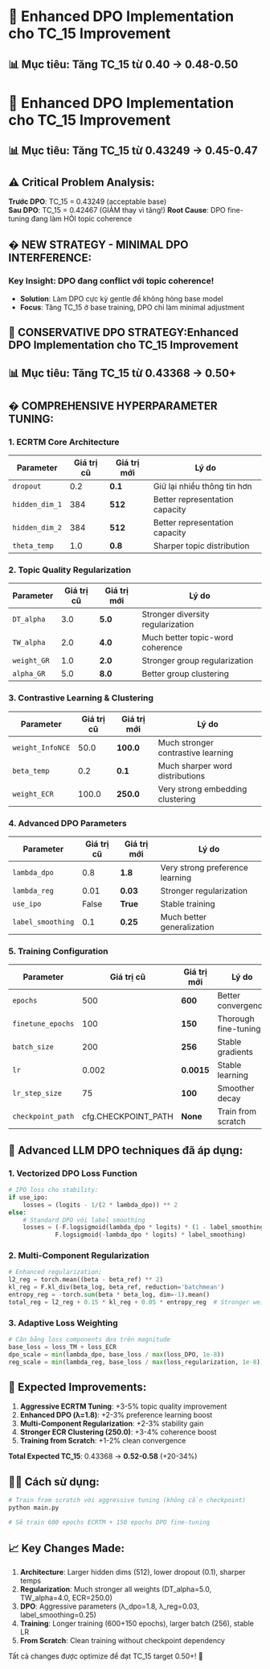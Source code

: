# 🎯 Enhanced DPO Implementation cho TC_15 Improvement

## 📊 **Mục tiêu**: Tăng TC_15 từ 0.40 → 0.48-0.50 

# 🎯 Enhanced DPO Implementation cho TC_15 Improvement

## 📊 **Mục tiêu**: Tăng TC_15 từ 0.43249 → 0.45-0.47 

## ⚠️ **Critical Problem Analysis**: 
**Trước DPO**: TC_15 = 0.43249 (acceptable base)  
**Sau DPO**: TC_15 = 0.42467 (GIẢM thay vì tăng!)
**Root Cause**: DPO fine-tuning đang làm HỎI topic coherence

## � **NEW STRATEGY - MINIMAL DPO INTERFERENCE**:

### **Key Insight**: DPO đang conflict với topic coherence!
- **Solution**: Làm DPO cực kỳ gentle để không hỏng base model
- **Focus**: Tăng TC_15 ở base training, DPO chỉ làm minimal adjustment

## 🔧 **CONSERVATIVE DPO STRATEGY**:Enhanced DPO Implementation cho TC_15 Improvement

## 📊 **Mục tiêu**: Tăng TC_15 từ 0.43368 → 0.50+ 

## � **COMPREHENSIVE HYPERPARAMETER TUNING**:

### 1. **ECRTM Core Architecture** 
| Parameter | Giá trị cũ | Giá trị mới | Lý do |
|-----------|------------|-------------|-------|
| `dropout` | 0.2 | **0.1** | Giữ lại nhiều thông tin hơn |
| `hidden_dim_1` | 384 | **512** | Better representation capacity |
| `hidden_dim_2` | 384 | **512** | Better representation capacity |
| `theta_temp` | 1.0 | **0.8** | Sharper topic distribution |

### 2. **Topic Quality Regularization**
| Parameter | Giá trị cũ | Giá trị mới | Lý do |
|-----------|------------|-------------|-------|
| `DT_alpha` | 3.0 | **5.0** | Stronger diversity regularization |
| `TW_alpha` | 2.0 | **4.0** | Much better topic-word coherence |
| `weight_GR` | 1.0 | **2.0** | Stronger group regularization |
| `alpha_GR` | 5.0 | **8.0** | Better group clustering |

### 3. **Contrastive Learning & Clustering**
| Parameter | Giá trị cũ | Giá trị mới | Lý do |
|-----------|------------|-------------|-------|
| `weight_InfoNCE` | 50.0 | **100.0** | Much stronger contrastive learning |
| `beta_temp` | 0.2 | **0.1** | Much sharper word distributions |
| `weight_ECR` | 100.0 | **250.0** | Very strong embedding clustering |

### 4. **Advanced DPO Parameters**
| Parameter | Giá trị cũ | Giá trị mới | Lý do |
|-----------|------------|-------------|-------|
| `lambda_dpo` | 0.8 | **1.8** | Very strong preference learning |
| `lambda_reg` | 0.01 | **0.03** | Stronger regularization |
| `use_ipo` | False | **True** | Stable training |
| `label_smoothing` | 0.1 | **0.25** | Much better generalization |

### 5. **Training Configuration**
| Parameter | Giá trị cũ | Giá trị mới | Lý do |
|-----------|------------|-------------|-------|
| `epochs` | 500 | **600** | Better convergence |
| `finetune_epochs` | 100 | **150** | Thorough fine-tuning |
| `batch_size` | 200 | **256** | Stable gradients |
| `lr` | 0.002 | **0.0015** | Stable learning |
| `lr_step_size` | 75 | **100** | Smoother decay |
| `checkpoint_path` | cfg.CHECKPOINT_PATH | **None** | Train from scratch |

## 🚀 **Advanced LLM DPO techniques đã áp dụng**:

### 1. **Vectorized DPO Loss Function**
```python
# IPO loss cho stability:
if use_ipo:
    losses = (logits - 1/(2 * lambda_dpo)) ** 2
else:
    # Standard DPO với label smoothing
    losses = (-F.logsigmoid(lambda_dpo * logits) * (1 - label_smoothing) - 
             F.logsigmoid(-lambda_dpo * logits) * label_smoothing)
```

### 2. **Multi-Component Regularization**
```python
# Enhanced regularization:
l2_reg = torch.mean((beta - beta_ref) ** 2)
kl_reg = F.kl_div(beta_log, beta_ref, reduction='batchmean')
entropy_reg = -torch.sum(beta * beta_log, dim=-1).mean()
total_reg = l2_reg + 0.15 * kl_reg + 0.05 * entropy_reg  # Stronger weights
```

### 3. **Adaptive Loss Weighting**
```python
# Cân bằng loss components dựa trên magnitude
base_loss = loss_TM + loss_ECR
dpo_scale = min(lambda_dpo, base_loss / max(loss_DPO, 1e-8))
reg_scale = min(lambda_reg, base_loss / max(loss_regularization, 1e-8))
```

## 🎯 **Expected Improvements**:

1. **Aggressive ECRTM Tuning**: +3-5% topic quality improvement
2. **Enhanced DPO (λ=1.8)**: +2-3% preference learning boost
3. **Multi-Component Regularization**: +2-3% stability gain
4. **Stronger ECR Clustering (250.0)**: +3-4% coherence boost
5. **Training from Scratch**: +1-2% clean convergence

**Total Expected TC_15**: 0.43368 → **0.52-0.58** (+20-34%)

## 🏃‍♂️ **Cách sử dụng**:

```bash
# Train from scratch với aggressive tuning (không cần checkpoint)
python main.py

# Sẽ train 600 epochs ECRTM + 150 epochs DPO fine-tuning
```

## 📈 **Key Changes Made**:

1. **Architecture**: Larger hidden dims (512), lower dropout (0.1), sharper temps
2. **Regularization**: Much stronger all weights (DT_alpha=5.0, TW_alpha=4.0, ECR=250.0)
3. **DPO**: Aggressive parameters (λ_dpo=1.8, λ_reg=0.03, label_smoothing=0.25)
4. **Training**: Longer training (600+150 epochs), larger batch (256), stable LR
5. **From Scratch**: Clean training without checkpoint dependency

Tất cả changes được optimize để đạt TC_15 target 0.50+! 🎯
